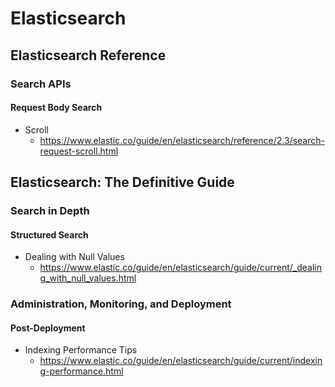 # Elasticsearch
## Elasticsearch Reference
### Search APIs
#### Request Body Search
* Scroll
  * https://www.elastic.co/guide/en/elasticsearch/reference/2.3/search-request-scroll.html

## Elasticsearch: The Definitive Guide
### Search in Depth
#### Structured Search
* Dealing with Null Values
  * https://www.elastic.co/guide/en/elasticsearch/guide/current/_dealing_with_null_values.html

### Administration, Monitoring, and Deployment
#### Post-Deployment
* Indexing Performance Tips
  * https://www.elastic.co/guide/en/elasticsearch/guide/current/indexing-performance.html
